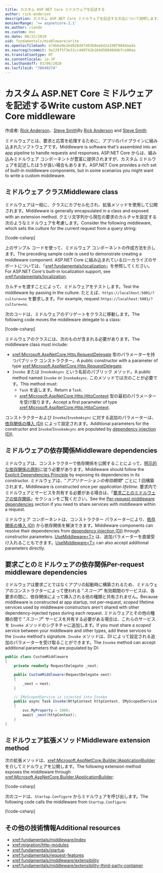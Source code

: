 ```yaml
---
title: カスタム ASP.NET Core ミドルウェアを記述する
author: rick-anderson
description: カスタム ASP.NET Core ミドルウェアを記述する方法について説明します。
monikerRange: '>= aspnetcore-2.1'
ms.author: riande
ms.custom: mvc
ms.date: 08/22/2019
uid: fundamentals/middleware/write
ms.openlocfilehash: e74bba9e1bd826d4f493b0ee642a198f984daada
ms.sourcegitcommit: 9a129f5f3e31cc449742b164d5004894bfca90aa
ms.translationtype: HT
ms.contentlocale: ja-JP
ms.lasthandoff: 03/06/2020
ms.locfileid: "78649274"
---
```

# <a name="write-custom-aspnet-core-middleware"></a><span data-ttu-id="4c552-103">カスタム ASP.NET Core ミドルウェアを記述する</span><span class="sxs-lookup"><span data-stu-id="4c552-103">Write custom ASP.NET Core middleware</span></span>

<span data-ttu-id="4c552-104">作成者: [Rick Anderson](https://twitter.com/RickAndMSFT)、[Steve Smith](https://ardalis.com/)</span><span class="sxs-lookup"><span data-stu-id="4c552-104">By [Rick Anderson](https://twitter.com/RickAndMSFT) and [Steve Smith](https://ardalis.com/)</span></span>

<span data-ttu-id="4c552-105">ミドルウェアとは、要求と応答を処理するために、アプリのパイプラインに組み込まれたソフトウェアです。</span><span class="sxs-lookup"><span data-stu-id="4c552-105">Middleware is software that's assembled into an app pipeline to handle requests and responses.</span></span> <span data-ttu-id="4c552-106">ASP.NET Core からは、組み込みミドルウェア コンポーネントが豊富に提供されますが、カスタム ミドルウェアを記述したほうが良い場合もあります。</span><span class="sxs-lookup"><span data-stu-id="4c552-106">ASP.NET Core provides a rich set of built-in middleware components, but in some scenarios you might want to write a custom middleware.</span></span>

## <a name="middleware-class"></a><span data-ttu-id="4c552-107">ミドルウェア クラス</span><span class="sxs-lookup"><span data-stu-id="4c552-107">Middleware class</span></span>

<span data-ttu-id="4c552-108">ミドルウェアは一般に、クラスにカプセル化され、拡張メソッドを使用して公開されます。</span><span class="sxs-lookup"><span data-stu-id="4c552-108">Middleware is generally encapsulated in a class and exposed with an extension method.</span></span> <span data-ttu-id="4c552-109">クエリ文字列から現在の要求のカルチャを設定する次のようなミドルウェアを考慮します。</span><span class="sxs-lookup"><span data-stu-id="4c552-109">Consider the following middleware, which sets the culture for the current request from a query string:</span></span>

[!code-csharp[](write/snapshot/StartupCulture.cs)]

<span data-ttu-id="4c552-110">上のサンプル コードを使って、ミドルウェア コンポーネントの作成方法を示します。</span><span class="sxs-lookup"><span data-stu-id="4c552-110">The preceding sample code is used to demonstrate creating a middleware component.</span></span> <span data-ttu-id="4c552-111">ASP.NET Core に組み込まれているローカライズのサポートについては、「<xref:fundamentals/localization>」を参照してください。</span><span class="sxs-lookup"><span data-stu-id="4c552-111">For ASP.NET Core's built-in localization support, see <xref:fundamentals/localization>.</span></span>

<span data-ttu-id="4c552-112">カルチャを渡すことによって、ミドルウェアをテストします。</span><span class="sxs-lookup"><span data-stu-id="4c552-112">Test the middleware by passing in the culture.</span></span> <span data-ttu-id="4c552-113">たとえば、`https://localhost:5001/?culture=no` を要求します。</span><span class="sxs-lookup"><span data-stu-id="4c552-113">For example, request `https://localhost:5001/?culture=no`.</span></span>

<span data-ttu-id="4c552-114">次のコードは、ミドルウェアのデリゲートをクラスに移動します。</span><span class="sxs-lookup"><span data-stu-id="4c552-114">The following code moves the middleware delegate to a class:</span></span>

[!code-csharp[](write/snapshot/RequestCultureMiddleware.cs)]

<span data-ttu-id="4c552-115">ミドルウェアのクラスには、次のものが含まれる必要があります。</span><span class="sxs-lookup"><span data-stu-id="4c552-115">The middleware class must include:</span></span>

* <span data-ttu-id="4c552-116"><xref:Microsoft.AspNetCore.Http.RequestDelegate> 型のパラメーターを持つパブリック コンストラクター。</span><span class="sxs-lookup"><span data-stu-id="4c552-116">A public constructor with a parameter of type <xref:Microsoft.AspNetCore.Http.RequestDelegate>.</span></span>
* <span data-ttu-id="4c552-117">`Invoke` または `InvokeAsync` という名前のパブリック メソッド。</span><span class="sxs-lookup"><span data-stu-id="4c552-117">A public method named `Invoke` or `InvokeAsync`.</span></span> <span data-ttu-id="4c552-118">このメソッドでは次のことが必要です。</span><span class="sxs-lookup"><span data-stu-id="4c552-118">This method must:</span></span>
  * <span data-ttu-id="4c552-119">`Task` を返します。</span><span class="sxs-lookup"><span data-stu-id="4c552-119">Return a `Task`.</span></span>
  * <span data-ttu-id="4c552-120"><xref:Microsoft.AspNetCore.Http.HttpContext> 型の最初のパラメーターを受け取ります。</span><span class="sxs-lookup"><span data-stu-id="4c552-120">Accept a first parameter of type <xref:Microsoft.AspNetCore.Http.HttpContext>.</span></span>
  
<span data-ttu-id="4c552-121">コンストラクターおよび `Invoke`/`InvokeAsync` に対する追加のパラメーターは、[依存関係の挿入 (DI)](xref:fundamentals/dependency-injection) によって設定されます。</span><span class="sxs-lookup"><span data-stu-id="4c552-121">Additional parameters for the constructor and `Invoke`/`InvokeAsync` are populated by [dependency injection (DI)](xref:fundamentals/dependency-injection).</span></span>

## <a name="middleware-dependencies"></a><span data-ttu-id="4c552-122">ミドルウェアの依存関係</span><span class="sxs-lookup"><span data-stu-id="4c552-122">Middleware dependencies</span></span>

<span data-ttu-id="4c552-123">ミドルウェアは、コンストラクターで依存関係を公開することによって、[明示的な依存関係の原則](/dotnet/standard/modern-web-apps-azure-architecture/architectural-principles#explicit-dependencies)に従う必要があります。</span><span class="sxs-lookup"><span data-stu-id="4c552-123">Middleware should follow the [Explicit Dependencies Principle](/dotnet/standard/modern-web-apps-azure-architecture/architectural-principles#explicit-dependencies) by exposing its dependencies in its constructor.</span></span> <span data-ttu-id="4c552-124">ミドルウェアは、"*アプリケーションの有効期間*" ごとに 1 回構築されます。</span><span class="sxs-lookup"><span data-stu-id="4c552-124">Middleware is constructed once per *application lifetime*.</span></span> <span data-ttu-id="4c552-125">要求内でミドルウェアとサービスを共有する必要がある場合は、「[要求ごとのミドルウェアの依存関係](#per-request-middleware-dependencies)」セクションをご覧ください。</span><span class="sxs-lookup"><span data-stu-id="4c552-125">See the [Per-request middleware dependencies](#per-request-middleware-dependencies) section if you need to share services with middleware within a request.</span></span>

<span data-ttu-id="4c552-126">ミドルウェア コンポーネントは、コンストラクター パラメーターにより、[依存関係の挿入 (DI)](xref:fundamentals/dependency-injection) から依存関係を解決できます。</span><span class="sxs-lookup"><span data-stu-id="4c552-126">Middleware components can resolve their dependencies from [dependency injection (DI)](xref:fundamentals/dependency-injection) through constructor parameters.</span></span> <span data-ttu-id="4c552-127">[UseMiddleware&lt;T&gt;](/dotnet/api/microsoft.aspnetcore.builder.usemiddlewareextensions.usemiddleware#Microsoft_AspNetCore_Builder_UseMiddlewareExtensions_UseMiddleware_Microsoft_AspNetCore_Builder_IApplicationBuilder_System_Type_System_Object___) は、追加パラメーターを直接受け入れることもできます。</span><span class="sxs-lookup"><span data-stu-id="4c552-127">[UseMiddleware&lt;T&gt;](/dotnet/api/microsoft.aspnetcore.builder.usemiddlewareextensions.usemiddleware#Microsoft_AspNetCore_Builder_UseMiddlewareExtensions_UseMiddleware_Microsoft_AspNetCore_Builder_IApplicationBuilder_System_Type_System_Object___) can also accept additional parameters directly.</span></span>

## <a name="per-request-middleware-dependencies"></a><span data-ttu-id="4c552-128">要求ごとのミドルウェアの依存関係</span><span class="sxs-lookup"><span data-stu-id="4c552-128">Per-request middleware dependencies</span></span>

<span data-ttu-id="4c552-129">ミドルウェアは要求ごとではなくアプリの起動時に構築されるため、ミドルウェアのコンストラクターによって使われる "*スコープ*" 有効期間のサービスは、各要求の間に、依存関係によって挿入される他の種類と共有されません。</span><span class="sxs-lookup"><span data-stu-id="4c552-129">Because middleware is constructed at app startup, not per-request, *scoped* lifetime services used by middleware constructors aren't shared with other dependency-injected types during each request.</span></span> <span data-ttu-id="4c552-130">ミドルウェアとその他の種類の間で "*スコープ*" サービスを共有する必要がある場合は、これらのサービスを `Invoke` メソッドのシグネチャに追加します。</span><span class="sxs-lookup"><span data-stu-id="4c552-130">If you must share a *scoped* service between your middleware and other types, add these services to the `Invoke` method's signature.</span></span> <span data-ttu-id="4c552-131">`Invoke` メソッドは、DI によって設定される追加のパラメーターを受け取ることができます。</span><span class="sxs-lookup"><span data-stu-id="4c552-131">The `Invoke` method can accept additional parameters that are populated by DI:</span></span>

```csharp
public class CustomMiddleware
{
    private readonly RequestDelegate _next;

    public CustomMiddleware(RequestDelegate next)
    {
        _next = next;
    }

    // IMyScopedService is injected into Invoke
    public async Task Invoke(HttpContext httpContext, IMyScopedService svc)
    {
        svc.MyProperty = 1000;
        await _next(httpContext);
    }
}
```

## <a name="middleware-extension-method"></a><span data-ttu-id="4c552-132">ミドルウェア拡張メソッド</span><span class="sxs-lookup"><span data-stu-id="4c552-132">Middleware extension method</span></span>

<span data-ttu-id="4c552-133">次の拡張メソッドは、<xref:Microsoft.AspNetCore.Builder.IApplicationBuilder> を介してミドルウェアを公開します。</span><span class="sxs-lookup"><span data-stu-id="4c552-133">The following extension method exposes the middleware through <xref:Microsoft.AspNetCore.Builder.IApplicationBuilder>:</span></span>

[!code-csharp[](write/snapshot/RequestCultureMiddlewareExtensions.cs)]

<span data-ttu-id="4c552-134">次のコードは、`Startup.Configure` からミドルウェアを呼び出します。</span><span class="sxs-lookup"><span data-stu-id="4c552-134">The following code calls the middleware from `Startup.Configure`:</span></span>

[!code-csharp[](write/snapshot/Startup.cs?highlight=5)]

## <a name="additional-resources"></a><span data-ttu-id="4c552-135">その他の技術情報</span><span class="sxs-lookup"><span data-stu-id="4c552-135">Additional resources</span></span>

* <xref:fundamentals/middleware/index>
* <xref:migration/http-modules>
* <xref:fundamentals/startup>
* <xref:fundamentals/request-features>
* <xref:fundamentals/middleware/extensibility>
* <xref:fundamentals/middleware/extensibility-third-party-container>
